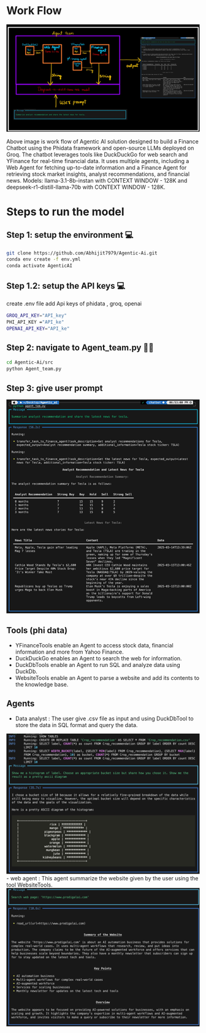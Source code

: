 

# Work Flow
![](images/img11.jpeg)

Above image is work flow of Agentic AI solution designed to build a Finance Chatbot using the Phidata framework and open-source LLMs deployed on Groq. The chatbot leverages tools like DuckDuckGo for web search and YFinance for real-time financial data. It uses multiple agents, including a Web Agent for fetching up-to-date information and a Finance Agent for retrieving stock market insights, analyst recommendations, and financial news. 
Models: llama-3.1-8b-instan with CONTEXT WINDOW - 128K and deepseek-r1-distill-llama-70b with CONTEXT WINDOW - 128K.

# Steps to run the model 
  ## Step 1: setup the environment 💻
```bash
git clone https://github.com/Abhijit7979/Agentic-Ai.git
conda env create -f env.yml  
conda activate AgenticAI  
```
  ##  Step 1.2: setup the API keys 💻
  create .env file add Api keys of phidata , groq, openai
```bash
GROQ_API_KEY="API_key"
PHI_API_KEY ="API_ke"
OPENAI_API_KEY="API_ke"
```

  ##  Step 2: navigate to Agent_team.py 🏃‍♂️
```bash
cd Agentic-Ai/src
python Agent_team.py
```
##  Step 3:  give user prompt 

<img src="images/img2.jpeg" alt="Output" width="600"  />


## Tools (phi data) 
- YFinanceTools enable an Agent to access stock data, financial information and more from Yahoo Finance.
- DuckDuckGo enables an Agent to search the web for information.
- DuckDbTools enable an Agent to run SQL and analyze data using DuckDb.
- WebsiteTools enable an Agent to parse a website and add its contents to the knowledge base.



## Agents 
- Data analyst :  The user give .csv file as input and  using  DuckDbTool to store the data in SQL format and query the data.
 <img src="images/img33.png" alt="Output" width="600"  />
- web agent :  This agent summarize the website given by the user using the tool WebsiteTools.
  <img src="images/img4.png" alt="Output" width="600"  />
